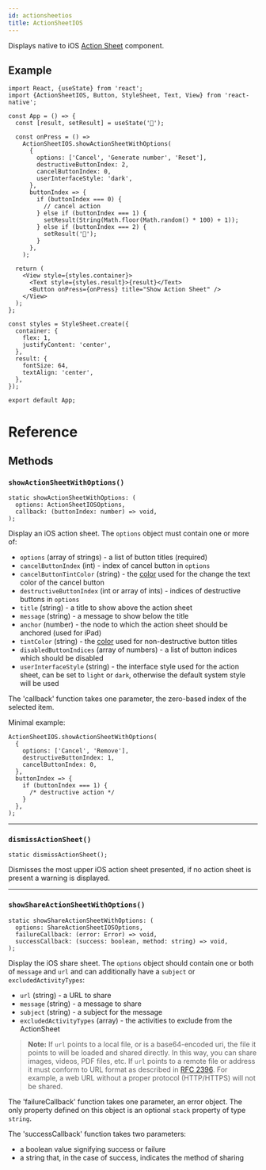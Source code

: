 ```yaml
---
id: actionsheetios
title: ActionSheetIOS
---
```


Displays native to iOS [Action Sheet](https://developer.apple.com/design/human-interface-guidelines/ios/views/action-sheets/) component.

## Example

```SnackPlayer name=ActionSheetIOS&supportedPlatforms=ios
import React, {useState} from 'react';
import {ActionSheetIOS, Button, StyleSheet, Text, View} from 'react-native';

const App = () => {
  const [result, setResult] = useState('🔮');

  const onPress = () =>
    ActionSheetIOS.showActionSheetWithOptions(
      {
        options: ['Cancel', 'Generate number', 'Reset'],
        destructiveButtonIndex: 2,
        cancelButtonIndex: 0,
        userInterfaceStyle: 'dark',
      },
      buttonIndex => {
        if (buttonIndex === 0) {
          // cancel action
        } else if (buttonIndex === 1) {
          setResult(String(Math.floor(Math.random() * 100) + 1));
        } else if (buttonIndex === 2) {
          setResult('🔮');
        }
      },
    );

  return (
    <View style={styles.container}>
      <Text style={styles.result}>{result}</Text>
      <Button onPress={onPress} title="Show Action Sheet" />
    </View>
  );
};

const styles = StyleSheet.create({
  container: {
    flex: 1,
    justifyContent: 'center',
  },
  result: {
    fontSize: 64,
    textAlign: 'center',
  },
});

export default App;
```

# Reference

## Methods

### `showActionSheetWithOptions()`

```tsx
static showActionSheetWithOptions: (
  options: ActionSheetIOSOptions,
  callback: (buttonIndex: number) => void,
);
```

Display an iOS action sheet. The `options` object must contain one or more of:

- `options` (array of strings) - a list of button titles (required)
- `cancelButtonIndex` (int) - index of cancel button in `options`
- `cancelButtonTintColor` (string) - the [color](colors) used for the change the text color of the cancel button
- `destructiveButtonIndex` (int or array of ints) - indices of destructive buttons in `options`
- `title` (string) - a title to show above the action sheet
- `message` (string) - a message to show below the title
- `anchor` (number) - the node to which the action sheet should be anchored (used for iPad)
- `tintColor` (string) - the [color](colors) used for non-destructive button titles
- `disabledButtonIndices` (array of numbers) - a list of button indices which should be disabled
- `userInterfaceStyle` (string) - the interface style used for the action sheet, can be set to `light` or `dark`, otherwise the default system style will be used

The 'callback' function takes one parameter, the zero-based index of the selected item.

Minimal example:

```tsx
ActionSheetIOS.showActionSheetWithOptions(
  {
    options: ['Cancel', 'Remove'],
    destructiveButtonIndex: 1,
    cancelButtonIndex: 0,
  },
  buttonIndex => {
    if (buttonIndex === 1) {
      /* destructive action */
    }
  },
);
```

---

### `dismissActionSheet()`

```tsx
static dismissActionSheet();
```

Dismisses the most upper iOS action sheet presented, if no action sheet is present a warning is displayed.

---

### `showShareActionSheetWithOptions()`

```tsx
static showShareActionSheetWithOptions: (
  options: ShareActionSheetIOSOptions,
  failureCallback: (error: Error) => void,
  successCallback: (success: boolean, method: string) => void,
);
```

Display the iOS share sheet. The `options` object should contain one or both of `message` and `url` and can additionally have a `subject` or `excludedActivityTypes`:

- `url` (string) - a URL to share
- `message` (string) - a message to share
- `subject` (string) - a subject for the message
- `excludedActivityTypes` (array) - the activities to exclude from the ActionSheet

> **Note:** If `url` points to a local file, or is a base64-encoded uri, the file it points to will be loaded and shared directly. In this way, you can share images, videos, PDF files, etc. If `url` points to a remote file or address it must conform to URL format as described in [RFC 2396](https://www.ietf.org/rfc/rfc2396.txt). For example, a web URL without a proper protocol (HTTP/HTTPS) will not be shared.

The 'failureCallback' function takes one parameter, an error object. The only property defined on this object is an optional `stack` property of type `string`.

The 'successCallback' function takes two parameters:

- a boolean value signifying success or failure
- a string that, in the case of success, indicates the method of sharing